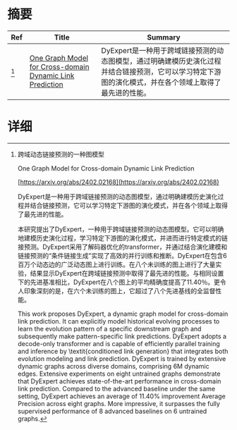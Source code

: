 # 摘要

| Ref | Title | Summary |
| --- | --- | --- |
| [^1] | [One Graph Model for Cross-domain Dynamic Link Prediction](https://arxiv.org/abs/2402.02168) | DyExpert是一种用于跨域链接预测的动态图模型，通过明确建模历史演化过程并结合链接预测，它可以学习特定下游图的演化模式，并在各个领域上取得了最先进的性能。 |

# 详细

[^1]: 跨域动态链接预测的一种图模型

    One Graph Model for Cross-domain Dynamic Link Prediction

    [https://arxiv.org/abs/2402.02168](https://arxiv.org/abs/2402.02168)

    DyExpert是一种用于跨域链接预测的动态图模型，通过明确建模历史演化过程并结合链接预测，它可以学习特定下游图的演化模式，并在各个领域上取得了最先进的性能。

    

    本研究提出了DyExpert，一种用于跨域链接预测的动态图模型。它可以明确地建模历史演化过程，学习特定下游图的演化模式，并进而进行特定模式的链接预测。DyExpert采用了解码器优化的transformer，并通过结合演化建模和链接预测的“条件链接生成”实现了高效的并行训练和推断。DyExpert在包含6百万个动态边的广泛动态图上进行训练。在八个未训练的图上进行了大量实验，结果显示DyExpert在跨域链接预测中取得了最先进的性能。与相同设置下的先进基准相比，DyExpert在八个图上的平均精确度提高了11.40％。更令人印象深刻的是，在六个未训练的图上，它超过了八个先进基线的全监督性能。

    This work proposes DyExpert, a dynamic graph model for cross-domain link prediction. It can explicitly model historical evolving processes to learn the evolution pattern of a specific downstream graph and subsequently make pattern-specific link predictions. DyExpert adopts a decode-only transformer and is capable of efficiently parallel training and inference by \textit{conditioned link generation} that integrates both evolution modeling and link prediction. DyExpert is trained by extensive dynamic graphs across diverse domains, comprising 6M dynamic edges. Extensive experiments on eight untrained graphs demonstrate that DyExpert achieves state-of-the-art performance in cross-domain link prediction. Compared to the advanced baseline under the same setting, DyExpert achieves an average of 11.40% improvement Average Precision across eight graphs. More impressive, it surpasses the fully supervised performance of 8 advanced baselines on 6 untrained graphs.
    

